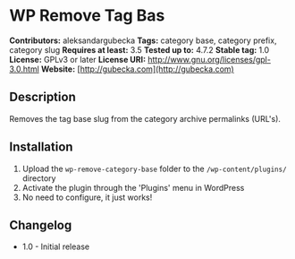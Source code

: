 # WP Remove Tag Bas

**Contributors:** aleksandargubecka
**Tags:** category base, category prefix, category slug
**Requires at least:** 3.5
**Tested up to:** 4.7.2
**Stable tag:** 1.0
**License:** GPLv3 or later
**License URI:** http://www.gnu.org/licenses/gpl-3.0.html
**Website:** [http://gubecka.com](http://gubecka.com)

## Description

Removes the tag base slug from the category archive permalinks (URL's).

## Installation

1. Upload the `wp-remove-category-base` folder to the `/wp-content/plugins/` directory
2. Activate the plugin through the 'Plugins' menu in WordPress
3. No need to configure, it just works!

## Changelog

- 1.0 - Initial release
